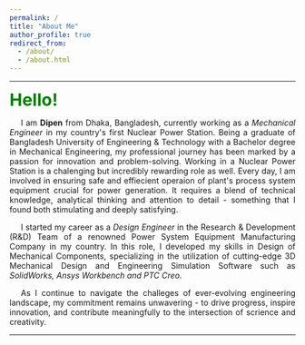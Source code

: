 ```yaml
---
permalink: /
title: "About Me"
author_profile: true
redirect_from: 
  - /about/
  - /about.html
---
```

---
<html>
<body>
<b style="font-size:30px; color: green; ">Hello!</b> 
<p style="text-align:justify ;text-indent:20px">I am <b>Dipen</b> from Dhaka, Bangladesh, currently working as a  <em>Mechanical Engineer</em> in my country's first Nuclear Power Station. Being a graduate of Bangladesh University of Engineering & Technology with a Bachelor degree in Mechanical Engineering, my professional journey has been marked by a passion for innovation and problem-solving. Working in a Nuclear Power Station is a chalenging but incredibly rewarding role as well. Every day, I am involved in ensuring safe and effiecient operaion of plant's process system equipment crucial for power generation. It requires a blend of technical knowledge, analytical thinking and attention to detail - something that I found both stimulating and deeply satisfying.</p>

 <p style="text-align:justify ;text-indent:20px;">I started my career as a <em>Design Engineer </em>in the Research & Development (R&D) Team of a renowned Power System Equipment Manufacturing Company in my country. In this role, I developed my skills in Design of Mechanical Components, specializing in the utilization of cutting-edge 3D Mechanical Design and Engineering Simulation Software such as <em>SolidWorks, Ansys Workbench and PTC Creo.</em>
</p>

<p style="text-align:justify ;text-indent:20px"> As I continue to navigate the challeges of ever-evolving engineering landscape, my commitment remains unwavering - to drive progress, inspire innovation, and contribute meaningfully to the intersection of scrience and creativity.
</p>
</body>
</html>

---